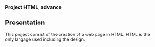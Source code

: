 ### Project HTML, advance

## Presentation
This project consist of the creation of a web page in HTML. HTML is the only langage used including the design.